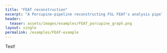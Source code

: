 ```yaml
---
title: "FEAT reconstruction"
excerpt: "A Porcupine-pipeline reconstructing FSL FEAT's analysis pipeline."
header:
  teaser: assets/images/examples/FEAT_porcupine_graph.png
layout: single
permalink: /examples/FEAT-example
---
```


Test!
